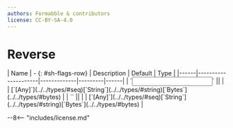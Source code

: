 ```yaml
---
authors: Formabble & contributors
license: CC-BY-SA-4.0
---
```



# Reverse

<div class="sh-parameters" markdown="1">
| Name | - {: #sh-flags-row} | Description | Default | Type |
|------|---------------------|-------------|---------|------|
| `<input>` || | | [`[Any]`](../../types/#seq)[`String`](../../types/#string)[`Bytes`](../../types/#bytes) |
| `<output>` || | | [`[Any]`](../../types/#seq)[`String`](../../types/#string)[`Bytes`](../../types/#bytes) |

</div>



--8<-- "includes/license.md"

